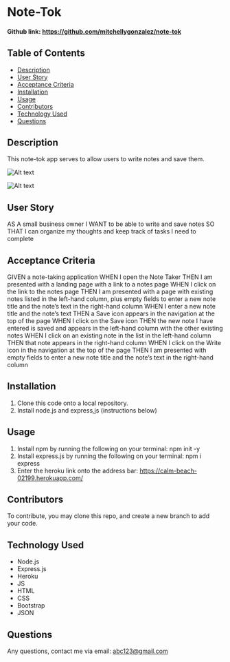 # Note-Tok

#### Github link: https://github.com/mitchellygonzalez/note-tok

## Table of Contents
* [Description](#description)
* [User Story](#user-story)
* [Acceptance Criteria](#acceptance-criteria)
* [Installation](#installation)
* [Usage](#usage)
* [Contributors](#contributors)
* [Technology Used](#technology-used)
* [Questions](#questions)
 
## Description
This note-tok app serves to allow users to write notes and save them. 

![Alt text](https://user-images.githubusercontent.com/107009737/195147939-548bd1d9-dca9-4631-9d2c-636a44951e22.png "First Page")


![Alt text](https://user-images.githubusercontent.com/107009737/195153092-aefb4cf5-fb76-459e-a394-8bd73bb68e70.png "Second Page")


## User Story
AS A small business owner
I WANT to be able to write and save notes
SO THAT I can organize my thoughts and keep track of tasks I need to complete

## Acceptance Criteria
GIVEN a note-taking application
WHEN I open the Note Taker
THEN I am presented with a landing page with a link to a notes page
WHEN I click on the link to the notes page
THEN I am presented with a page with existing notes listed in the left-hand column, plus empty fields to enter a new note title and the note’s text in the right-hand column
WHEN I enter a new note title and the note’s text
THEN a Save icon appears in the navigation at the top of the page
WHEN I click on the Save icon
THEN the new note I have entered is saved and appears in the left-hand column with the other existing notes
WHEN I click on an existing note in the list in the left-hand column
THEN that note appears in the right-hand column
WHEN I click on the Write icon in the navigation at the top of the page
THEN I am presented with empty fields to enter a new note title and the note’s text in the right-hand column

## Installation
1. Clone this code onto a local repository.
2. Install node.js and  express,js (instructions below)

## Usage
1. Install npm by running the following on your terminal: npm init -y
2. Install express.js by running the following on your terminal: npm i express
3. Enter the heroku link onto the address bar: https://calm-beach-02199.herokuapp.com/

## Contributors
To contribute, you may clone this repo, and create a new branch to add your code.

## Technology Used
- Node.js
- Express.js
- Heroku
- JS
- HTML
- CSS
- Bootstrap
- JSON

## Questions
Any questions, contact me via email: abc123@gmail.com